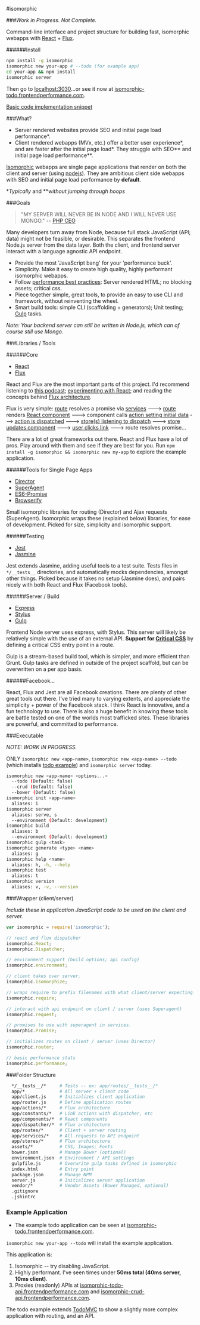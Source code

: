 #isomorphic

###_Work in Progress. Not Complete._

Command-line interface and project structure for building fast, isomorphic webapps with [React](http://facebook.github.io/react/) + [Flux](http://facebook.github.io/flux/).

######Install
```sh
npm install -g isomorphic
isomorphic new your-app # --todo (for example app)
cd your-app && npm install
isomorphic server
```
Then go to [localhost:3030](http://localhost:3030)...or see it now at [isomorphic-todo.frontendperformance.com](http://isomorphic-todo.frontendperformance.com).

[Basic code implementation snippet](https://github.com/frontendperformance/isomorphic/wiki/Basic-Implementation
)

###What?

- Server rendered websites provide SEO and initial page load performance\*.
- Client rendered webapps (MVx, etc.) offer a better user experience\*, and are faster after the initial page load\*. They struggle with SEO\*\* and initial page load performance\*\*.

[Isomorphic](http://nerds.airbnb.com/isomorphic-javascript-future-web-apps/) webapps are single page applications that render on both the client and server (using [nodejs](http://nodejs.org/)). They are ambitious client side webapps with SEO and initial page load performance by **default**.

\*_Typically_ and \*\*_without jumping through hoops_

###Goals

> "MY SERVER WILL NEVER BE IN NODE AND I WILL NEVER USE MONGO." -- [PHP CEO](https://twitter.com/PHP_CEO)

Many developers turn away from Node, because full stack JavaScript (API; data) might not be feasible, or desirable. This separates the frontend Node.js server from the data layer. Both the client, and frontend server interact with a language agnostic API endpoint.

- Provide the most 'JavaScript bang' for your 'performance buck'.
- Simplicity. Make it easy to create high quality, highly performant isomorphic webapps.
- Follow [performance best practices](https://developers.google.com/speed/docs/best-practices/rules_intro): Server rendered HTML; no blocking assets; critical css.
- Piece together simple, great tools, to provide an easy to use CLI and framework, without reinventing the wheel.
- Smart build tools: simple CLI (scaffolding + generators); Unit testing; [Gulp](http://gulpjs.com/) tasks.

*Note: Your backend server can still be written in Node.js, which can of course still use Mongo.*

###Libraries / Tools

######Core

- [React](http://facebook.github.io/react/)
- [Flux](http://facebook.github.io/flux/)

React and Flux are the most important parts of this project. I'd recommend listening to [this podcast](http://javascriptjabber.com/073-jsj-react-with-pete-hunt-and-jordan-walke/); [experimenting with React](http://facebook.github.io/react/); and reading the concepts behind [Flux architecture](http://facebook.github.io/react/docs/flux-overview.html).

Flux is very simple: [route](https://github.com/frontendperformance/isomorphic/blob/master/blueprint/app/routes/index.js#L6) resolves a promise via [services](https://github.com/frontendperformance/isomorphic/blob/master/blueprint/app/services/todo-list-service.js#L2) ---> [route](https://github.com/frontendperformance/isomorphic/blob/master/blueprint/app/routes/index.js#L5) renders [React component](https://github.com/frontendperformance/isomorphic/blob/master/blueprint/app/components/index.jsx#L57) ---> component calls [action setting initial data](https://github.com/frontendperformance/isomorphic/blob/master/blueprint/app/components/index.jsx#L36) ---> [action is dispatched](https://github.com/frontendperformance/isomorphic/blob/master/blueprint/app/actions/todo-list-actions.js#L23) ---> [store(s) listening to dispatch](https://github.com/frontendperformance/isomorphic/blob/master/blueprint/app/stores/todo-list-store.js#L43) ---> [store updates component](https://github.com/frontendperformance/isomorphic/blob/master/blueprint/app/stores/todo-list-store.js#L22) ---> [user clicks link](https://github.com/frontendperformance/isomorphic/blob/master/blueprint/app/components/index.jsx#L64) ---> route resolves promise...

There are a lot of great frameworks out there. React and Flux have a lot of pros. Play around with them and see if they are best for you. Run `npm install -g isomorphic && isomorphic new my-app` to explore the example application.

######Tools for Single Page Apps

- [Director](https://github.com/flatiron/director)
- [SuperAgent](https://github.com/visionmedia/superagent)
- [ES6-Promise](https://github.com/jakearchibald/es6-promise)
- [Browserify](https://github.com/substack/node-browserify)

Small isomorphic libraries for routing (Director) and Ajax requests (SuperAgent). Isomorphic wraps these (explained below) libraries, for ease of development. Picked for size, simplicity and isomorphic support.

######Testing

- [Jest](http://facebook.github.io/jest/)
- [Jasmine](http://jasmine.github.io/)

Jest extends Jasmine, adding useful tools to a test suite. Tests files in `*/__tests__` directories, and automatically mocks dependencies, amongst other things. Picked because it takes no setup (Jasmine does), and pairs nicely with both React and Flux (Facebook tools).

######Server / Build

- [Express](http://expressjs.com/)
- [Stylus](http://learnboost.github.io/stylus/)
- [Gulp](http://gulpjs.com/)

Frontend Node server uses express, with Stylus. This server will likely be relatively simple with the use of an external API. **Support for [Critical CSS](https://developers.google.com/speed/pagespeed/service/PrioritizeCriticalCss)** by defining a critical CSS entry point in a route.

Gulp is a stream-based build tool, which is simpler, and more efficient than Grunt. Gulp tasks are defined in outside of the project scaffold, but can be overwritten on a per app basis.

######Facebook...

React, Flux and Jest are all Facebook creations. There are plenty of other great tools out there. I've tried many to varying extents, and appreciate the simplicity + power of the Facebook stack. I think React is innovative, and a fun technology to use. There is also a huge benefit in knowing these tools are battle tested on one of the worlds most trafficked sites. These libraries are powerful, and committed to performance.

###Executable

*NOTE: WORK IN PROGRESS.*

ONLY `isomorphic new <app-name>`, `isomorphic new <app-name> --todo` (which installs [todo example](http://isomorphic-todo.frontendperformance.com/)) and `isomorphic server` today.

```sh
isomorphic new <app-name> <options...>
  --todo (Default: false)
  --crud (Default: false)
  --bower (Default: false)
isomorphic init <app-name>
  aliases: i
isomorphic server
  aliases: serve, s
  --environment (Default: development)
isomorphic build
  aliases: b
  --environment (Default: development)
isomorphic gulp <task>
isomorphic generate <type> <name>
  aliases: g
isomorphic help <name>
  aliases: h, -h, --help
isomorphic test
  aliases: t
isomorphic version
  aliases: v, -v, --version
```

###Wrapper (client/server)

*Include these in application JavaScript code to be used on the client and server.*

```javascript
var isomorphic = require('isomorphic');

// react and flux dispatcher
isomorphic.React;
isomorphic.Dispatcher;

// environment support (build options; api config)
isomorphic.environment;

// client takes over server.
isomorphic.isomorphize;

// wraps require to prefix filenames with what client/server expecting.
isomorphic.require;

// interact with api endpoint on client / server (uses Superagent)
isomorphic.request;

// promises to use with superagent in services.
isomorphic.Promise;

// initializes routes on client / server (uses Director)
isomorphic.router;

// basic performance stats
isomorphic.performance;
```

###Folder Structure

```sh
  */__tests__/*     # Tests -- ex: app/routes/__tests__/*
  app/*             # All server + client code
  app/client.js     # Initializes client application
  app/router.js     # Define application routes
  app/actions/*     # Flux architecture
  app/constants/*   # Link actions with dispatcher, etc
  app/components/*  # React components
  app/dispatcher/*  # Flux architecture
  app/routes/*      # Client + server routing
  app/services/*    # All requests to API endpoint
  app/stores/*      # Flux architecture
  assets/*          # CSS; Images; Fonts
  bower.json        # Manage Bower (optional)
  environment.json  # Environment / API settings
  gulpfile.js       # Overwrite gulp tasks defined in isomorphic
  index.html        # Entry point
  package.json      # Manage NPM
  server.js         # Initializes server application
  vendor/*          # Vendor Assets (Bower Managed, optional)
  .gitignore
  .jshintrc
```

### Example Application

- The example todo application can be seen at [isomorphic-todo.frontendperformance.com](http://isomorphic-todo.frontendperformance.com).

`isomorphic new your-app --todo` will install the example application.

This application is:

1. Isomorphic -- try disabling JavaScript.
2. Highly performant. I've seen times under **50ms total (40ms server, 10ms client)**.
3. Proxies (readonly) APIs at [isomorphic-todo-api.frontendperformance.com](http://isomorphic-todo-api.frontendperformance.com) and [isomorphic-crud-api.frontendperformance.com](http://isomorphic-crud-api.frontendperformance.com).

The todo example extends [TodoMVC](http://todomvc.com/architecture-examples/react/) to show a slightly more complex application with routing, and an API.
